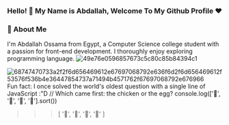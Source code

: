 ### Hello! 👋 My Name is Abdallah, Welcome To My Github Profile ♥

### 🚀 About Me
I'm Abdallah Ossama from Egypt, a Computer Science college student with a passion for front-end development. I thoroughly enjoy exploring programming language.
![49e76e0596857673c5c80c85b84394c1](https://github.com/Abdallahossama/Abdallahossama/assets/125943489/d6d75d3e-3d29-4fa0-81dc-1fd7f9b6efb2)

![68747470733a2f2f6d656469612e67697068792e636f6d2f6d656469612f53576f536b4e36447854737a71494b4571762f67697068792e676966](https://github.com/Abdallahossama/Abdallahossama/assets/125943489/72796cf6-b494-41a1-84f0-40460c335a47)
Fun fact: I once solved the world's oldest question with a single line of JavaScript :"D
// Which came first: the chicken or the egg?
console.log(['🥚', '🐣', '🐥', '🐔'].sort())

>>> [ '🐔', '🐣', '🐥', '🥚' ]
